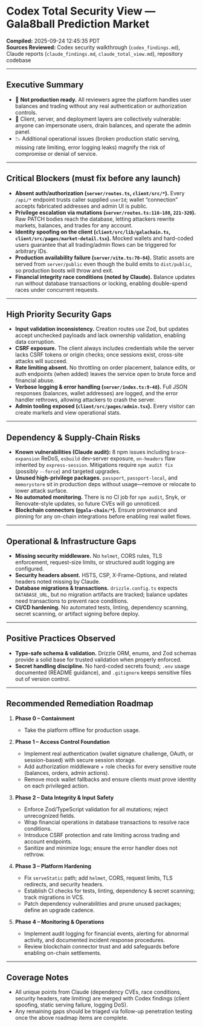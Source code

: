 # Codex Total Security View — Gala8ball Prediction Market

**Compiled:** 2025-09-24 12:45:35 PDT  
**Sources Reviewed:** Codex security walkthrough (`codex_findings.md`), Claude reports (`claude_findings.md`, `claude_total_view.md`), repository codebase

---

## Executive Summary
- 🔴 **Not production ready.** All reviewers agree the platform handles user balances and trading without any real authentication or authorization controls.
- 🔐 Client, server, and deployment layers are collectively vulnerable: anyone can impersonate users, drain balances, and operate the admin panel.
- 📉 Additional operational issues (broken production static serving, missing rate limiting, error logging leaks) magnify the risk of compromise or denial of service.

---

## Critical Blockers (must fix before any launch)
- **Absent auth/authorization (`server/routes.ts`, `client/src/*`).** Every `/api/*` endpoint trusts caller supplied `userId`; wallet “connection” accepts fabricated addresses and admin UI is public.
- **Privilege escalation via mutations (`server/routes.ts:116-188`, `221-320`).** Raw PATCH bodies reach the database, letting attackers rewrite markets, balances, and trades for any account.
- **Identity spoofing on the client (`client/src/lib/galachain.ts`, `client/src/pages/market-detail.tsx`).** Mocked wallets and hard-coded users guarantee that all trading/admin flows can be triggered for arbitrary IDs.
- **Production availability failure (`server/vite.ts:70-84`).** Static assets are served from `server/public` even though the build emits to `dist/public`, so production boots will throw and exit.
- **Financial integrity race conditions (noted by Claude).** Balance updates run without database transactions or locking, enabling double-spend races under concurrent requests.

---

## High Priority Security Gaps
- **Input validation inconsistency.** Creation routes use Zod, but updates accept unchecked payloads and lack ownership validation, enabling data corruption.
- **CSRF exposure.** The client always includes credentials while the server lacks CSRF tokens or origin checks; once sessions exist, cross-site attacks will succeed.
- **Rate limiting absent.** No throttling on order placement, balance edits, or auth endpoints (when added) leaves the service open to brute force and financial abuse.
- **Verbose logging & error handling (`server/index.ts:9-48`).** Full JSON responses (balances, wallet addresses) are logged, and the error handler rethrows, allowing attackers to crash the server.
- **Admin tooling exposed (`client/src/pages/admin.tsx`).** Every visitor can create markets and view operational stats.

---

## Dependency & Supply-Chain Risks
- **Known vulnerabilities (Claude audit):** 8 npm issues including `brace-expansion` ReDoS, `esbuild` dev-server exposure, `on-headers` flaw inherited by `express-session`. Mitigations require `npm audit fix` (possibly `--force`) and targeted upgrades.
- **Unused high-privilege packages.** `passport`, `passport-local`, and `memorystore` sit in production deps without usage—remove or relocate to lower attack surface.
- **No automated monitoring.** There is no CI job for `npm audit`, Snyk, or Renovate-style updates, so future CVEs will go unnoticed.
- **Blockchain connectors (`@gala-chain/*`).** Ensure provenance and pinning for any on-chain integrations before enabling real wallet flows.

---

## Operational & Infrastructure Gaps
- **Missing security middleware.** No `helmet`, CORS rules, TLS enforcement, request-size limits, or structured audit logging are configured.
- **Security headers absent.** HSTS, CSP, X-Frame-Options, and related headers noted missing by Claude.
- **Database migrations & transactions.** `drizzle.config.ts` expects `DATABASE_URL`, but no migration artifacts are tracked; balance updates need transactions to prevent race conditions.
- **CI/CD hardening.** No automated tests, linting, dependency scanning, secret scanning, or artifact signing before deploy.

---

## Positive Practices Observed
- **Type-safe schema & validation.** Drizzle ORM, enums, and Zod schemas provide a solid base for trusted validation when properly enforced.
- **Secret handling discipline.** No hard-coded secrets found; `.env` usage documented (README guidance), and `.gitignore` keeps sensitive files out of version control.

---

## Recommended Remediation Roadmap
1. **Phase 0 – Containment**
   - Take the platform offline for production usage.

2. **Phase 1 – Access Control Foundation**
   - Implement real authentication (wallet signature challenge, OAuth, or session-based) with secure session storage.
   - Add authorization middleware + role checks for every sensitive route (balances, orders, admin actions).
   - Remove mock wallet fallbacks and ensure clients must prove identity on each privileged action.

3. **Phase 2 – Data Integrity & Input Safety**
   - Enforce Zod/TypeScript validation for all mutations; reject unrecognized fields.
   - Wrap financial operations in database transactions to resolve race conditions.
   - Introduce CSRF protection and rate limiting across trading and account endpoints.
   - Sanitize and minimize logs; ensure the error handler does not rethrow.

4. **Phase 3 – Platform Hardening**
   - Fix `serveStatic` path; add `helmet`, CORS, request limits, TLS redirects, and security headers.
   - Establish CI checks for tests, linting, dependency & secret scanning; track migrations in VCS.
   - Patch dependency vulnerabilities and prune unused packages; define an upgrade cadence.

5. **Phase 4 – Monitoring & Operations**
   - Implement audit logging for financial events, alerting for abnormal activity, and documented incident response procedures.
   - Review blockchain connector trust and add safeguards before enabling on-chain settlements.

---

## Coverage Notes
- All unique points from Claude (dependency CVEs, race conditions, security headers, rate limiting) are merged with Codex findings (client spoofing, static serving failure, logging DoS).
- Any remaining gaps should be triaged via follow-up penetration testing once the above roadmap items are complete.

